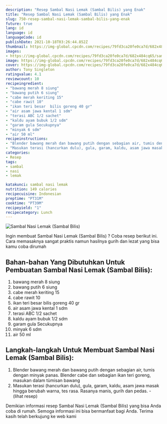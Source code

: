 ```yaml
---
description: "Resep Sambal Nasi Lemak (Sambal Bilis) yang Enak"
title: "Resep Sambal Nasi Lemak (Sambal Bilis) yang Enak"
slug: 750-resep-sambal-nasi-lemak-sambal-bilis-yang-enak
future: true
lang: id
language: id
languageCode: id
publishDate: 2021-10-18T03:26:44.852Z 
thumbnail: https://img-global.cpcdn.com/recipes/79fd3ca20fe0ca7d/682x484cq65/sambal-nasi-lemak-sambal-bilis-foto-resep-utama.png
images:
- https://img-global.cpcdn.com/recipes/79fd3ca20fe0ca7d/682x484cq65/sambal-nasi-lemak-sambal-bilis-foto-resep-utama.png
image: https://img-global.cpcdn.com/recipes/79fd3ca20fe0ca7d/682x484cq65/sambal-nasi-lemak-sambal-bilis-foto-resep-utama.png
cover: https://img-global.cpcdn.com/recipes/79fd3ca20fe0ca7d/682x484cq65/sambal-nasi-lemak-sambal-bilis-foto-resep-utama.png
author: Tony Singleton
ratingvalue: 4.1
reviewcount: 10
recipeingredient:
- "bawang merah 8 siung"
- "bawang putih 6 siung"
- "cabe merah keriting 15"
- "cabe rawit 10"
- "ikan teri besar  bilis goreng 40 gr"
- "air asam jawa kental 1 sdm"
- "terasi ABC 1/2 sachet"
- "kaldu ayam bubuk 1/2 sdm"
- "garam gula Secukupnya"
- "minyak 6 sdm"
- "air 50 ml"
recipeinstructions:
- "Blender bawang merah dan bawang putih dengan sebagian air, tumis dengan minyak panas. Blender cabe dan sebagian ikan teri goreng, masukan dalam tùmisan bawang"
- "Masukan terasi (hancurkan dulu), gula, garam, kaldu, asam jawa masak hingga berubah warna, tes rasa. Rasanya manis, gurih dan pedas.           (lihat resep)"
categories:
- Resep
tags:
- sambal
- nasi
- lemak

katakunci: sambal nasi lemak 
nutrition: 149 calories
recipecuisine: Indonesian
preptime: "PT31M"
cooktime: "PT39M"
recipeyield: "1"
recipecategory: Lunch
---
```



![Sambal Nasi Lemak (Sambal Bilis)](https://img-global.cpcdn.com/recipes/79fd3ca20fe0ca7d/682x484cq65/sambal-nasi-lemak-sambal-bilis-foto-resep-utama.png)

Ingin membuat Sambal Nasi Lemak (Sambal Bilis) ? Coba resep berikut ini. Cara memasaknya sangat praktis namun hasilnya gurih dan lezat yang bisa kamu coba dirumah

<!--inarticleads1-->

## Bahan-bahan Yang Dibutuhkan Untuk Pembuatan Sambal Nasi Lemak (Sambal Bilis):

1. bawang merah 8 siung
1. bawang putih 6 siung
1. cabe merah keriting 15
1. cabe rawit 10
1. ikan teri besar  bilis goreng 40 gr
1. air asam jawa kental 1 sdm
1. terasi ABC 1/2 sachet
1. kaldu ayam bubuk 1/2 sdm
1. garam gula Secukupnya
1. minyak 6 sdm
1. air 50 ml



<!--inarticleads2-->

## Langkah-langkah Untuk Membuat Sambal Nasi Lemak (Sambal Bilis):

1. Blender bawang merah dan bawang putih dengan sebagian air, tumis dengan minyak panas. Blender cabe dan sebagian ikan teri goreng, masukan dalam tùmisan bawang
1. Masukan terasi (hancurkan dulu), gula, garam, kaldu, asam jawa masak hingga berubah warna, tes rasa. Rasanya manis, gurih dan pedas. -           (lihat resep)




Demikian informasi  resep Sambal Nasi Lemak (Sambal Bilis)   yang bisa Anda coba di rumah. Semoga informasi ini bisa bermanfaat bagi Anda. Terima kasih telah berkujung ke web kami

